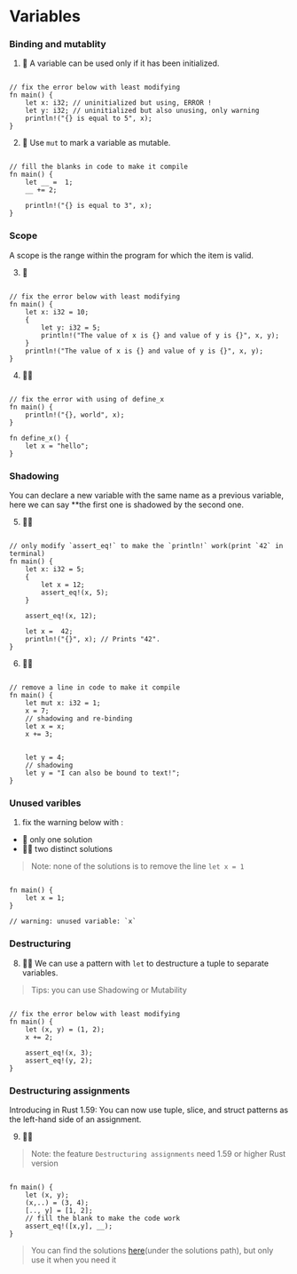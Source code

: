 # Variables

### Binding and mutablity
1. 🌟 A variable can be used only if it has been initialized.
```rust,editable

// fix the error below with least modifying
fn main() {
    let x: i32; // uninitialized but using, ERROR !
    let y: i32; // uninitialized but also unusing, only warning
    println!("{} is equal to 5", x); 
}
```

2. 🌟 Use `mut` to mark a variable as mutable.
```rust,editable

// fill the blanks in code to make it compile
fn main() {
    let __ =  1;
    __ += 2; 
    
    println!("{} is equal to 3", x); 
}
```

### Scope
A scope is the range within the program for which the item is valid.

3. 🌟 
```rust,editable.

// fix the error below with least modifying
fn main() {
    let x: i32 = 10;
    {
        let y: i32 = 5;
        println!("The value of x is {} and value of y is {}", x, y);
    }
    println!("The value of x is {} and value of y is {}", x, y); 
}
```

4. 🌟🌟 
```rust,editable

// fix the error with using of define_x
fn main() {
    println!("{}, world", x); 
}

fn define_x() {
    let x = "hello";
}
```

### Shadowing
You can declare a new variable with the same name as a previous variable, here we can say **the first one is shadowed by the second one.

5. 🌟🌟 
```rust,editable

// only modify `assert_eq!` to make the `println!` work(print `42` in terminal)
fn main() {
    let x: i32 = 5;
    {
        let x = 12;
        assert_eq!(x, 5);
    }

    assert_eq!(x, 12);

    let x =  42;
    println!("{}", x); // Prints "42".
}
```

6. 🌟🌟 
```rust,editable

// remove a line in code to make it compile
fn main() {
    let mut x: i32 = 1;
    x = 7;
    // shadowing and re-binding
    let x = x; 
    x += 3;


    let y = 4;
    // shadowing
    let y = "I can also be bound to text!"; 
}
```

### Unused varibles
1. fix the warning below with :

- 🌟  only one solution
- 🌟🌟  two distinct solutions

> Note: none of the solutions is to remove the line `let x = 1` 

```rust,editable

fn main() {
    let x = 1; 
}

// warning: unused variable: `x`
```

### Destructuring
8. 🌟🌟 We can use a pattern with `let` to destructure a tuple to separate variables.

> Tips: you can use Shadowing or Mutability

```rust,editable

// fix the error below with least modifying
fn main() {
    let (x, y) = (1, 2);
    x += 2;

    assert_eq!(x, 3);
    assert_eq!(y, 2);
}
```

### Destructuring assignments
Introducing in Rust 1.59: You can now use tuple, slice, and struct patterns as the left-hand side of an assignment.

9. 🌟🌟

> Note: the feature `Destructuring assignments` need 1.59 or higher Rust version

```rust,editable

fn main() {
    let (x, y);
    (x,..) = (3, 4);
    [.., y] = [1, 2];
    // fill the blank to make the code work
    assert_eq!([x,y], __);
} 
```


> You can find the solutions [here](https://github.com/sunface/rust-by-practice)(under the solutions path), but only use it when you need it